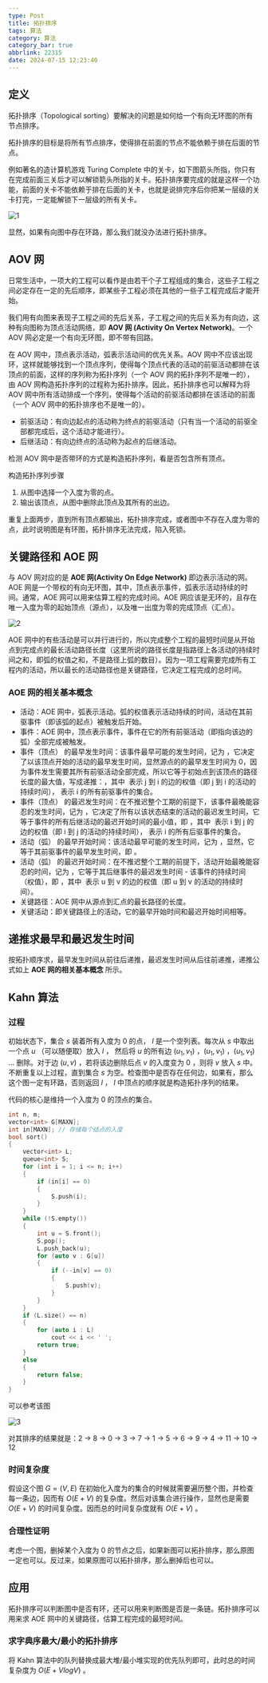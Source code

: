 ```yaml
---
type: Post
title: 拓扑排序
tags: 算法
category: 算法
category_bar: true
abbrlink: 22315
date: 2024-07-15 12:23:40
---
```


## 定义

拓扑排序（Topological sorting）要解决的问题是如何给一个有向无环图的所有节点排序。

拓扑排序的目标是将所有节点排序，使得排在前面的节点不能依赖于排在后面的节点。

例如著名的造计算机游戏 Turing Complete 中的关卡，如下图箭头所指，你只有在完成前面三关后才可以解锁箭头所指的关卡。拓扑排序要完成的就是这样一个功能，前面的关卡不能依赖于排在后面的关卡，也就是说排完序后你把某一层级的关卡打完，一定能解锁下一层级的所有关卡。

![1](/img/blog/tppx/1.png)

显然，如果有向图中存在环路，那么我们就没办法进行拓扑排序。

## AOV 网

日常生活中，一项大的工程可以看作是由若干个子工程组成的集合，这些子工程之间必定存在一定的先后顺序，即某些子工程必须在其他的一些子工程完成后才能开始。

我们用有向图来表现子工程之间的先后关系，子工程之间的先后关系为有向边，这种有向图称为顶点活动网络，即 **AOV 网 (Activity On Vertex Network)**。一个 AOV 网必定是一个有向无环图，即不带有回路。

在 AOV 网中，顶点表示活动，弧表示活动间的优先关系。AOV 网中不应该出现环，这样就能够找到一个顶点序列，使得每个顶点代表的活动的前驱活动都排在该顶点的前面，这样的序列称为拓扑序列（一个 AOV 网的拓扑序列不是唯一的），由 AOV 网构造拓扑序列的过程称为拓扑排序。因此，拓扑排序也可以解释为将 AOV 网中所有活动排成一个序列，使得每个活动的前驱活动都排在该活动的前面（一个 AOV 网中的拓扑排序也不是唯一的）。

- 前驱活动：有向边起点的活动称为终点的前驱活动（只有当一个活动的前驱全部都完成后，这个活动才能进行）。
- 后继活动：有向边终点的活动称为起点的后继活动。

检测 AOV 网中是否带环的方式是构造拓扑序列，看是否包含所有顶点。

构造拓扑序列步骤

1. 从图中选择一个入度为零的点。
2. 输出该顶点，从图中删除此顶点及其所有的出边。

重复上面两步，直到所有顶点都输出，拓扑排序完成，或者图中不存在入度为零的点，此时说明图是有环图，拓扑排序无法完成，陷入死锁。

## 关键路径和 AOE 网

与 AOV 网对应的是 **AOE 网(Activity On Edge Network)** 即边表示活动的网。AOE 网是一个带权的有向无环图，其中，顶点表示事件，弧表示活动持续的时间。通常，AOE 网可以用来估算工程的完成时间。AOE 网应该是无环的，且存在唯一入度为零的起始顶点（源点），以及唯一出度为零的完成顶点（汇点）。

![2](/img/blog/tppx/2.png)

AOE 网中的有些活动是可以并行进行的，所以完成整个工程的最短时间是从开始点到完成点的最长活动路径长度（这里所说的路径长度是指路径上各活动的持续时间之和，即弧的权值之和，不是路径上弧的数目）。因为一项工程需要完成所有工程内的活动，所以最长的活动路径也是关键路径，它决定工程完成的总时间。

### AOE 网的相关基本概念

- 活动：AOE 网中，弧表示活动。弧的权值表示活动持续的时间，活动在其前驱事件（即该弧的起点）被触发后开始。
- 事件：AOE 网中，顶点表示事件，事件在它的所有前驱活动（即指向该边的弧）全部完成被触发。
- 事件（顶点） 的最早发生时间：该事件最早可能的发生时间，记为 ，它决定了以该顶点开始的活动的最早发生时间，显然源点的的最早发生时间为 0，因为事件发生需要其所有前驱活动全部完成，所以它等于初始点到该顶点的路径长度的最大值，写成递推：，其中  表示 j 到 i 的边的权值（即 j 到 i 的活动的持续时间）， 表示 i 的所有前驱事件的集合。
- 事件（顶点） 的最迟发生时间：在不推迟整个工期的前提下，该事件最晚能容忍的发生时间，记为 ，它决定了所有以该状态结束的活动的最迟发生时间，它等于事件的所有后继活动的最迟开始时间的最小值，即 ，其中  表示 i 到 j 的边的权值（即 i 到 j 的活动的持续时间）， 表示 i 的所有后驱事件的集合。
- 活动（弧） 的最早开始时间：该活动最早可能的发生时间，记为 ，显然，它等于其前驱事件的最早发生时间，即 。
- 活动（弧） 的最迟开始时间：在不推迟整个工期的前提下，活动开始最晚能容忍的时间，记为 ，它等于其后继事件的最迟发生时间 - 该事件的持续时间（权值），即 ，其中  表示 u 到 v 的边的权值（即 u 到 v 的活动的持续时间）。
- 关键路径：AOE 网中从源点到汇点的最长路径的长度。
- 关键活动：即关键路径上的活动，它的最早开始时间和最迟开始时间相等。

## 递推求最早和最迟发生时间

按拓扑顺序求，最早发生时间从前往后递推，最迟发生时间从后往前递推，递推公式如上 **AOE 网的相关基本概念** 所示。

## Kahn 算法

### 过程

初始状态下，集合 $s$ 装着所有入度为 $0$ 的点， $l$ 是一个空列表。每次从 $s$ 中取出一个点 $u$ （可以随便取）放入 $l$ ， 然后将 $u$ 的所有边 $( u_1 , v_1 )$ ，$( u_1 , v_1 )$ ，$( u_1 , v_1 )$ $…$ 删除。对于边  $( u , v )$ ，若将该边删除后点 $v$ 的入度变为 $0$ ，则将 $v$ 放入 $s$ 中。不断重复以上过程，直到集合 $s$ 为空。检查图中是否存在任何边，如果有，那么这个图一定有环路，否则返回 $l$ ， $l$ 中顶点的顺序就是构造拓扑序列的结果。

代码的核心是维持一个入度为 0 的顶点的集合。

```cpp
int n, m;
vector<int> G[MAXN];
int in[MAXN]; // 存储每个结点的入度
bool sort()
{
    vector<int> L;
    queue<int> S;
    for (int i = 1; i <= n; i++)
    {
        if (in[i] == 0)
        {
            S.push(i);
        }
    }
    while (!S.empty())
    {
        int u = S.front();
        S.pop();
        L.push_back(u);
        for (auto v : G[u])
        {
            if (--in[v] == 0)
            {
                S.push(v);
            }
        }
    }
    if (L.size() == n)
    {
        for (auto i : L)
            cout << i << ' ';
        return true;
    }
    else
    {
        return false;
    }
}
```

可以参考该图

![3](/img/blog/tppx/3.png)

对其排序的结果就是：2 -> 8 -> 0 -> 3 -> 7 -> 1 -> 5 -> 6 -> 9 -> 4 -> 11 -> 10 -> 12

### 时间复杂度

假设这个图 $G=( V , E )$ 在初始化入度为的集合的时候就需要遍历整个图，并检查每一条边，因而有 $O( E + V )$ 的复杂度。然后对该集合进行操作，显然也是需要 $O( E + V )$ 的时间复杂度。因而总的时间复杂度就有 $O( E + V )$ 。

### 合理性证明

考虑一个图，删掉某个入度为 0 的节点之后，如果新图可以拓扑排序，那么原图一定也可以。反过来，如果原图可以拓扑排序，那么删掉后也可以。

## 应用

拓扑排序可以判断图中是否有环，还可以用来判断图是否是一条链。拓扑排序可以用来求 AOE 网中的关键路径，估算工程完成的最短时间。

### 求字典序最大/最小的拓扑排序

将 Kahn 算法中的队列替换成最大堆/最小堆实现的优先队列即可，此时总的时间复杂度为 $O( E + VlogV )$ 。
